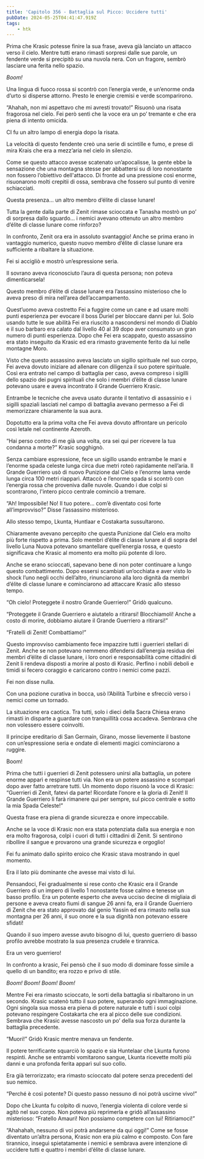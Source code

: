 ```yaml
---
title: 'Capitolo 356 - Battaglia sul Picco: Uccidere tutti'
pubDate: 2024-05-25T04:41:47.919Z
tags:
    - htk
---
```


Prima che Krasic potesse finire la sua frase, aveva già lanciato un attacco verso il cielo. Mentre tutti erano rimasti sorpresi dalle sue parole, un fendente verde si precipitò su una nuvola nera. Con un fragore, sembrò lasciare una ferita nello spazio.

<em>Boom!</em>

Una lingua di fuoco rossa si scontrò con l’energia verde, e un’enorme onda d’urto si disperse attorno. Presto le energie cremisi e verde scomparirono.

“Ahahah, non mi aspettavo che mi avresti trovato!” Risuonò una risata fragorosa nel cielo. Fei però sentì che la voce era un po’ tremante e che era piena di intento omicida.

CI fu un altro lampo di energia dopo la risata.

La velocità di questo fendente creò una serie di scintille e fumo, e prese di mira Krais che era a mezz’aria nel cielo in silenzio.

Come se questo attacco avesse scatenato un’apocalisse, la gente ebbe la sensazione che una montagna stesse per abbattersi su di loro nonostante non fossero l’obiettivo dell'attacco. Di fronte ad una pressione così enorme, risuonarono molti crepitii di ossa, sembrava che fossero sul punto di venire schiacciati.

Questa presenza… un altro membro d’élite di classe lunare!

Tutta la gente dalla parte di Zenit rimase scioccata e Tanasha mostrò un po’ di sorpresa dallo sguardo… i nemici avevano ottenuto un altro membro d’élite di classe lunare come rinforzo?

In confronto, Zenit ora era in assoluto svantaggio! Anche se prima erano in vantaggio numerico, questo nuovo membro d’élite di classe lunare era sufficiente a ribaltare la situazione.

Fei si accigliò e mostrò un’espressione seria.

Il sovrano aveva riconosciuto l’aura di questa persona; non poteva dimenticarsela!

Questo membro d’élite di classe lunare era l’assassino misterioso che lo aveva preso di mira nell’area dell’accampamento.

Quest’uomo aveva costretto Fei a fuggire come un cane e ad usare molti punti esperienza per evocare il boss Duriel per bloccare danni per lui. Solo usando tutte le sue abilità Fei era riuscito a nascondersi nel mondo di Diablo e il suo barbaro era calato dal livello 40 al 39 dopo aver consumato un gran numero di punti esperienza. Dopo che Fei era scappato, questo assassino era stato inseguito da Krasic ed era rimasto gravemente ferito da lui nelle montagne Moro.

Visto che questo assassino aveva lasciato un sigillo spirituale nel suo corpo, Fei aveva dovuto iniziare ad allenare con diligenza il suo potere spirituale. Così era entrato nel campo di battaglia per caso, aveva compreso i sigilli dello spazio dei pugni spirituali che solo i membri d’élite di classe lunare potevano usare e aveva incontrato il Grande Guerriero Krasic.

Entrambe le tecniche che aveva usato durante il tentativo di assassinio e i sigilli spaziali lasciati nel campo di battaglia avevano permesso a Fei di memorizzare chiaramente la sua aura.

Dopotutto era la prima volta che Fei aveva dovuto affrontare un pericolo così letale nel continente Azeroth.

“Hai perso contro di me già una volta, ora sei qui per ricevere la tua condanna a morte?” Krasic sogghignò.

Senza cambiare espressione, fece un sigillo usando entrambe le mani e l’enorme spada celeste lunga circa due metri roteò rapidamente nell’aria. Il Grande Guerriero usò di nuovo Punizione dal Cielo e l’enorme lama verde lunga circa 100 metri riapparì. Attaccò e l’enorme spada si scontrò con l’energia rossa che proveniva dalle nuvole. Quando i due colpi si scontrarono, l'intero picco centrale cominciò a tremare.

“Ah! Impossibile! No! Il tuo potere… com’è diventato così forte all’improvviso?” Disse l’assassino misterioso.

Allo stesso tempo, Lkunta, Huntlaar e Costakarta sussultarono.

Chiaramente avevano percepito che questa Punizione dal Cielo era molto più forte rispetto a prima. Solo membri d’élite di classe lunare al di sopra del livello Luna Nuova potevano smantellare quell’energia rossa, e questo significava che Krasic al momento era molto più potente di loro.

Anche se erano scioccati, sapevano bene di non poter continuare a lungo questo combattimento. Dopo essersi scambiati un’occhiata e aver visto lo shock l’uno negli occhi dell’altro, rinunciarono alla loro dignità da membri d’élite di classe lunare e cominciarono ad attaccare Krasic allo stesso tempo.

“Oh cielo! Proteggete il nostro Grande Guerriero!” Gridò qualcuno.

“Proteggete il Grande Guerriero e aiutatelo a ritirarsi! Blocchiamoli! Anche a costo di morire, dobbiamo aiutare il Grande Guerriero a ritirarsi!”

“Fratelli di Zenit! Combattiamo!”

Questo improvviso cambiamento fece impazzire tutti i guerrieri stellari di Zenit. Anche se non potevano nemmeno difendersi dall’energia residua dei membri d’élite di classe lunare, i loro onori e responsabilità come cittadini di Zenit li rendeva disposti a morire al posto di Krasic. Perfino i nobili deboli e timidi si fecero coraggio e caricarono contro i nemici come pazzi.

Fei non disse nulla.

Con una pozione curativa in bocca, usò l’Abilità Turbine e sfrecciò verso i nemici come un tornado.

La situazione era caotica. Tra tutti, solo i dieci della Sacra Chiesa erano rimasti in disparte a guardare con tranquillità cosa accadeva. Sembrava che non volessero essere coinvolti.

Il principe ereditario di San Germain, Girano, mosse lievemente il bastone con un’espressione seria e ondate di elementi magici cominciarono a ruggire.

Boom!

Prima che tutti i guerrieri di Zenit potessero unirsi alla battaglia, un potere enorme apparì e respinse tutti via. Non era un potere assassino e scomparì dopo aver fatto arretrare tutti. Un momento dopo risuonò la voce di Krasic: “Guerrieri di Zenit, fatevi da parte! Ricordate l’onore e la gloria di Zenit! Il Grande Guerriero li farà rimanere qui per sempre, sul picco centrale e sotto la mia Spada Celeste!”

Questa frase era piena di grande sicurezza e onore impeccabile.

Anche se la voce di Krasic non era stata potenziata dalla sua energia e non era molto fragorosa, colpì i cuori di tutti i cittadini di Zenit. Si sentirono ribollire il sangue e provarono una grande sicurezza e orgoglio!

Fei fu animato dallo spirito eroico che Krasic stava mostrando in quel momento.

Era il lato più dominante che avesse mai visto di lui.

Pensandoci, Fei gradualmente si rese conto che Krasic era il Grande Guerriero di un impero di livello 1 nonostante fosse calmo e tenesse un basso profilo. Era un potente esperto che aveva ucciso decine di migliaia di persone e aveva creato fiumi di sangue 26 anni fa, era il Grande Guerriero di Zenit che era stato approvato dal genio Yassin ed era rimasto nella sua montagna per 26 anni, il suo onore e la sua dignità non potevano essere sfidati!

Quando il suo impero avesse avuto bisogno di lui, questo guerriero di basso profilo avrebbe mostrato la sua presenza crudele e tirannica.

Era un vero guerriero!

In confronto a krasic, Fei pensò che il suo modo di dominare fosse simile a quello di un bandito; era rozzo e privo di stile.

<em>Boom! Boom! Boom! Boom!</em>

Mentre Fei era rimasto scioccato, le sorti della battaglia si ribaltarono in un secondo. Krasic scatenò tutto il suo potere, superando ogni immaginazione. Ogni singola sua mossa era piena di potere naturale e tutti i suoi colpi potevano respingere Costakarta che era al picco delle sue condizioni. Sembrava che Krasic avesse nascosto un po’ della sua forza durante la battaglia precedente.

“Muori!” Gridò Krasic mentre menava un fendente.

Il potere terrificante squarciò lo spazio e sia Huntelaar che Lkunta furono respinti. Anche se entrambi vomitarono sangue, Lkunta ricevette molti più danni e una profonda ferita apparì sul suo collo.

Era già terrorizzato; era rimasto scioccato dal potere senza precedenti del suo nemico.

“Perché è così potente? Di questo passo nessuno di noi potrà uscirne vivo!”

Dopo che Lkunta fu colpito di nuovo, l’energia violenta di colore verde si agitò nel suo corpo. Non poteva più reprimerla e gridò all’assassino misterioso: “Fratello Amauri! Non possiamo competere con lui! Ritiriamoci!”

“Ahahahah, nessuno di voi potrà andarsene da qui oggi!” Come se fosse diventato un’altra persona, Krasic non era più calmo e composto. Con fare tirannico, inseguì spietatamente i nemici e sembrava avere intenzione di uccidere tutti e quattro i membri d’élite di classe lunare.
